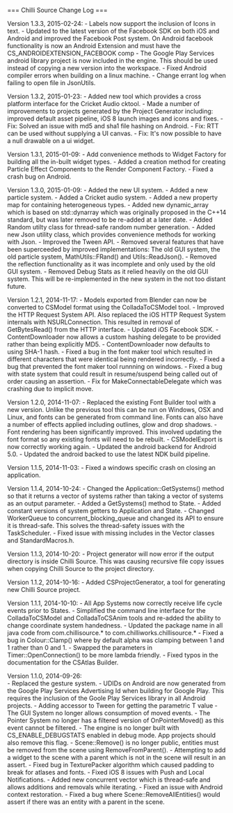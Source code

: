 === Chilli Source Change Log ===

Version 1.3.3, 2015-02-24:
	- Labels now support the inclusion of Icons in text.
	- Updated to the latest version of the Facebook SDK on both iOS and Android and improved the Facebook Post system. On Android facebook functionality is now an Android Extension and must have the CS_ANDROIDEXTENSION_FACEBOOK comp
	- The Google Play Services android library project is now included in the engine. This should be used instead of copying a new version into the workspace.
	- Fixed Android compiler errors when building on a linux machine.
    - Change errant log when failing to open file in JsonUtils.

Version 1.3.2, 2015-01-23:
	- Added new tool which provides a cross platform interface for the Cricket Audio cktool.
	- Made a number of improvements to projects generated by the Project Generator including: improved default asset pipeline, iOS 8 launch images and icons and fixes.
	- Fix: Solved an issue with md5 and sha1 file hashing on Android.
	- Fix: RTT can be used without supplying a UI canvas.
	- Fix: It's now possible to have a null drawable on a ui widget.

Version 1.3.1, 2015-01-09:
	- Add convenience methods to Widget Factory for building all the in-built widget types.
	- Added a creation method for creating Particle Effect Components to the Render Component Factory.
	- Fixed a crash bug on Android.

Version 1.3.0, 2015-01-09:
	- Added the new UI system.
	- Added a new particle system.
	- Added a Cricket audio system.
	- Added a new property map for containing heterogeneous types.
	- Added new dynamic_array which is based on std::dynarray which was originally proposed in the C++14 standard, but was later removed to be re-added at a later date.
	- Added Random utilty class for thread-safe random number generation.
	- Added new Json utility class, which provides convenience methods for working with Json.
	- Improved the Tween API.
	- Removed several features that have been superceeded by improved implementations: The old GUI system, the old particle system, MathUtils::FRand() and Utils::ReadJson().
	- Removed the reflection functionality as it was incomplete and only used by the old GUI system.
	- Removed Debug Stats as it relied heavily on the old GUI system. This will be re-implemented in the new system in the not too distant future.

Version 1.2.1, 2014-11-17:
	- Models exported from Blender can now be converted to CSModel format using the ColladaToCSModel tool.
	- Improved the HTTP Request System API. Also replaced the iOS HTTP Request System internals with NSURLConnection. This resulted in removal of GetBytesRead() from the HTTP interface.
	- Updated iOS Facebook SDK.
	- ContentDownloader now allows a custom hashing delegate to be provided rather than being explicitly MD5.
	- ContentDownloader now defaults to using SHA-1 hash.
	- Fixed a bug in the font maker tool which resulted in different characters that were identical being rendered incorrectly.
	- Fixed a bug that prevented the font maker tool runnning on windows.
	- Fixed a bug with state system that could result in resume/suspend being called out of order causing an assertion.
	- Fix for MakeConnectableDelegate which was crashing due to implicit move.

Version 1.2.0, 2014-11-07:
	- Replaced the existing Font Builder tool with a new version. Unlike the previous tool this can be run on Windows, OSX and Linux, and fonts can be generated from command line. Fonts can also have a number of effects applied including outlines, glow and drop shadows.
	- Font rendering has been significantly improved. This involved updating the font format so any existing fonts will need to be rebuilt. 
	- CSModelExport is now correctly working again.
	- Updated the android backend for Android 5.0.
	- Updated the android backed to use the latest NDK build pipeline.

Version 1.1.5, 2014-11-03:
	- Fixed a windows specific crash on closing an application.

Version 1.1.4, 2014-10-24:
	- Changed the Application::GetSystems() method so that it returns a vector of systems rather than taking a vector of systems as an output parameter.
	- Added a GetSystems() method to State.
	- Added constant versions of system getters to Application and State.
	- Changed WorkerQueue to concurrent_blocking_queue and changed its API to ensure it is thread-safe. This solves the thread-safety issues with the TaskScheduler.
	- Fixed issue with missing includes in the Vector classes and StandardMacros.h.

Version 1.1.3, 2014-10-20:
	- Project generator will now error if the output directory is inside Chilli Source. This was causing recursive file copy issues when copying Chilli Source to the project directory.

Version 1.1.2, 2014-10-16:
	- Added CSProjectGenerator, a tool for generating new Chilli Source project.

Version 1.1.1, 2014-10-10:
	- All App Systems now correctly receive life cycle events prior to States.
	- Simplified the command line interface for the ColladaToCSModel and ColladaToCSAnim tools and re-added the ability to change coordinate system handedness.
	- Updated the package name in all java code from com.chillisource.* to com.chilliworks.chillisource.*
	- Fixed a bug in Colour::Clamp() where by default alpha was clamping between 1 and 1 rather than 0 and 1.
	- Swapped the parameters in Timer::OpenConnection() to be more lambda friendly.
	- Fixed typos in the documentation for the CSAtlas Builder.

Version 1.1.0, 2014-09-26:  
 	- Replaced the gesture system.
 	- UDIDs on Android are now generated from the Google Play Services Advertising Id when building for Google Play. This requires the inclusion of the Goole Play Services library in all Android projects.
 	- Adding accessor to Tween for getting the parametric T value
 	- The GUI System no longer allows consumption of moved events.
 	- The Pointer System no longer has a filtered version of OnPointerMoved() as this event cannot be filtered.
 	- The engine is no longer built with CS_ENABLE_DEBUGSTATS enabled in debug mode. App projects should also remove this flag.
	- Scene::Remove() is no longer public, entities must be removed from the scene using RemoveFromParent().
	- Attempting to add a widget to the scene with a parent which is not in the scene will result in an assert. 
	- Fixed bug in TexturePacker algorithm which caused padding to break for atlases and fonts.
 	- Fixed iOS 8 issues with Push and Local Notifications. 
 	- Added new concurrent vector which is thread-safe and allows additions and removals while iterating.
 	- Fixed an issue with Android context restoration.
 	- Fixed a bug where Scene::RemoveAllEntities() would assert if there was an entity with a parent in the scene.
